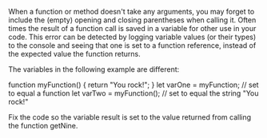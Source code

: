 When a function or method doesn't take any arguments, you may forget to include the (empty) opening and closing parentheses when calling it. Often times the result of a function call is saved in a variable for other use in your code. This error can be detected by logging variable values (or their types) to the console and seeing that one is set to a function reference, instead of the expected value the function returns.

The variables in the following example are different:

function myFunction() {
  return "You rock!";
}
let varOne = myFunction; // set to equal a function
let varTwo = myFunction(); // set to equal the string "You rock!"

Fix the code so the variable result is set to the value returned from calling the function getNine.
